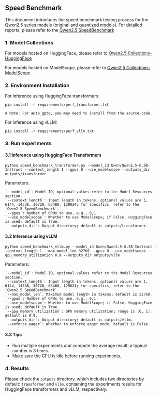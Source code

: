 ## Speed Benchmark

This document introduces the speed benchmark testing process for the Qwen2.5 series models (original and quantized models). For detailed reports, please refer to the [Qwen2.5 SpeedBenchmark](../../docs/source/benchmark/speed_benchmark.rst)

### 1. Model Collections

For models hosted on HuggingFace, please refer to [Qwen2.5 Collections-HuggingFace](https://huggingface.co/collections/Qwen/qwen25-66e81a666513e518adb90d9e)

For models hosted on ModelScope, please refer to [Qwen2.5 Collections-ModelScope](https://modelscope.cn/collections/Qwen25-dbc4d30adb768)

### 2. Environment Installation

For inference using HuggingFace transformers:

```shell
pip install -r requirements/perf_transformer.txt

# Note: For auto_gptq, you may need to install from the source code.
```

For inference using vLLM:

```shell
pip install -r requirements/perf_vllm.txt

```


### 3. Run experiments

#### 3.1 Inference using HuggingFace Transformers

```shell
python speed_benchmark_transformer.py --model_id Qwen/Qwen2.5-0.5B-Instruct --context_length 1 --gpus 0 --use_modelscope --outputs_dir outputs/transformer

```

Parameters:

    `--model_id`: Model ID, optional values refer to the Model Resources section.  
    `--context_length`: Input length in tokens; optional values are 1, 6144, 14336, 30720, 63488, 129024; for specifics, refer to the `Qwen2.5 SpeedBenchmark`.  
    `--gpus`: Number of GPUs to use, e.g., 0,1.  
    `--use_modelscope`: Whether to use ModelScope; if False, HuggingFace is used; default is True.  
    `--outputs_dir`: Output directory; default is outputs/transformer.  


#### 3.2 Inference using vLLM

```shell
python speed_benchmark_vllm.py --model_id Qwen/Qwen2.5-0.5B-Instruct --context_length 1 --max_model_len 32768 --gpus 0 --use_modelscope --gpu_memory_utilization 0.9 --outputs_dir outputs/vllm

```

Parameters:

    `--model_id`: Model ID, optional values refer to the Model Resources section.  
    `--context_length`: Input length in tokens; optional values are 1, 6144, 14336, 30720, 63488, 129024; for specifics, refer to the `Qwen2.5 SpeedBenchmark`.  
    `--max_model_len`: Maximum model length in tokens; default is 32768.  
    `--gpus`: Number of GPUs to use, e.g., 0,1.  
    `--use_modelscope`: Whether to use ModelScope; if False, HuggingFace is used; default is True.  
    `--gpu_memory_utilization`: GPU memory utilization; range is (0, 1]; default is 0.9.  
    `--outputs_dir`: Output directory; default is outputs/vllm.  
    `--enforce_eager`: Whether to enforce eager mode; default is False.  


#### 3.3 Tips

- Run multiple experiments and compute the average result; a typical number is 3 times.
- Make sure the GPU is idle before running experiments.


### 4. Results

Please check the `outputs` directory, which includes two directories by default: `transformer` and `vllm`, containing the experiments results for HuggingFace transformers and vLLM, respectively.

